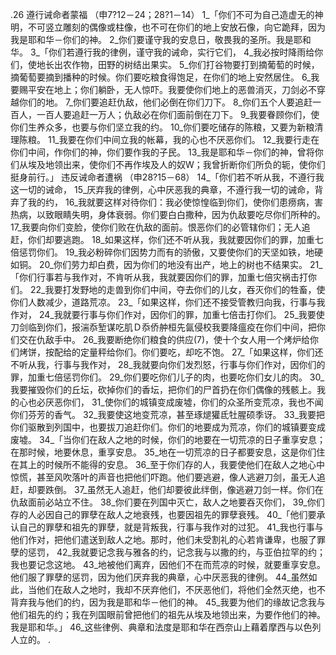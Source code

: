 .26 
遵行诫命者蒙福 
（申7?12－24；28?1－14） 
1_「你们不可为自己造虚无的神明，不可竖立雕刻的偶像或柱像，也不可在你们的地上安放石像，向它跪拜，因为我是耶和华－你们的神。 2_你们要谨守我的安息日，敬畏我的圣所。我是耶和华。 
3_「你们若遵行我的律例，谨守我的诫命，实行它们， 4_我必按时降雨给你们，使地长出农作物，田野的树结出果实。 5_你们打谷物要打到摘葡萄的时候，摘葡萄要摘到播种的时候。你们要吃粮食得饱足，在你们的地上安然居住。 6_我要赐平安在地上；你们躺卧，无人惊吓。我要使你们地上的恶兽消灭，刀剑必不穿越你们的地。 7_你们要追赶仇敌，他们必倒在你们刀下。 8_你们五个人要追赶一百人，一百人要追赶一万人；仇敌必在你们面前倒在刀下。 9_我要眷顾你们，使你们生养众多，也要与你们坚立我的约。 10_你们要吃储存的陈粮，又要为新粮清理陈粮。 11_我要在你们中间立我的帐幕，我的心也不厌恶你们。 12_我要行走在你们中间，作你们的神，你们要作我的子民。 13_我是耶和华－你们的神，曾将你们从埃及地领出来，使你们不再作埃及人的奴W；我曾折断你们所负的轭，使你们挺身前行。」 
违反诫命者遭祸 
（申28?15－68） 
14_「你们若不听从我，不遵行我这一切的诫命， 15_厌弃我的律例，心中厌恶我的典章，不遵行我一切的诫命，背弃了我的约， 16_我就要这样对待你们：我必使惊惶临到你们，使你们患痨病，害热病，以致眼睛失明，身体衰弱。你们要白白撒种，因为仇敌要吃尽你们所种的。 17_我要向你们变脸，使你们败在仇敌的面前。恨恶你们的必管辖你们；无人追赶，你们却要逃跑。 18_如果这样，你们还不听从我，我就要因你们的罪，加重七倍惩罚你们。 19_我必粉碎你们因势力而有的骄傲，又要使你们的天坚如铁，地硬如铜。 20_你们劳力却白费，因为你们的地没有出产，地上的树也不结果实。 
21_「你们行事若与我作对，不肯听从我，我就要因你们的罪，加重七倍灾祸击打你们。 22_我要打发野地的走兽到你们中间，夺去你们的儿女，吞灭你们的牲畜，使你们人数减少，道路荒凉。 
23_「如果这样，你们还不接受管教归向我，行事与我作对， 24_我就要行事与你们作对，因你们的罪，加重七倍击打你们。 25_我要使刀剑临到你们，报湍忝堑谋吃肌Ｄ忝侨舯桓先氤侵校我要降瘟疫在你们中间，把你们交在仇敌手中。 26_我要断绝你们粮食的供应(7)，使十个女人用一个烤炉给你们烤饼，按配给的定量秤给你们。你们要吃，却吃不饱。 
27_「如果这样，你们还不听从我，行事与我作对， 28_我就要向你们发烈怒，行事与你们作对，因你们的罪，加重七倍惩罚你们。 29_你们要吃你们儿子的肉，也要吃你们女儿的肉。 30_我要摧毁你们的丘坛，砍掉你们的香坛，把你们的尸首扔在你们偶像的残骸上。我的心也必厌恶你们， 31_使你们的城镇变成废墟，你们的众圣所变荒凉，我也不闻你们芬芳的香气。 32_我要使这地变荒凉，甚至琢煺獾氐牡腥硕季讶。 33_我要把你们驱散到列国中，也要拔刀追赶你们。你们的地要成为荒凉，你们的城镇要变成废墟。 
34_「当你们在敌人之地的时候，你们的地要在一切荒凉的日子重享安息；在那时候，地要休息，重享安息。 35_地在一切荒凉的日子都要安息，这是你们住在其上的时候所不能得的安息。 36_至于你们存的人，我要使他们在敌人之地心中惊慌，甚至风吹落叶的声音也把他们吓跑。他们要逃避，像人逃避刀剑，虽无人追赶，却要跌倒。 37_虽然无人追赶，他们却要彼此绊倒，像逃避刀剑一样。你们在仇敌面前必站立不住。 38_你们要在列国中灭亡，敌人之地要吞灭你们， 39_你们存的人必因自己的罪孽在敌人之地衰残，也要因祖先的罪孽衰残。 
40_「他们要承认自己的罪孽和祖先的罪孽，就是背叛我，行事与我作对的过犯。 41_我也行事与他们作对，把他们遣送到敌人之地。那时，他们未受割礼的心若肯谦卑，也服了罪孽的惩罚， 42_我就要记念我与雅各的约，记念我与以撒的约，与亚伯拉罕的约；我也要记念这地。 43_地被他们离弃，因他们不在而荒凉的时候，就要重享安息。他们服了罪孽的惩罚，因为他们厌弃我的典章，心中厌恶我的律例。 44_虽然如此，当他们在敌人之地时，我却不厌弃他们，不厌恶他们，将他们全然灭绝，也不背弃我与他们的约，因为我是耶和华－他们的神。 45_我要为他们的缘故记念我与他们祖先的约；我在列国眼前曾把他们的祖先从埃及地领出来，为要作他们的神。我是耶和华。」 
46_这些律例、典章和法度是耶和华在西奈山上藉着摩西与以色列人立的。 
 . 